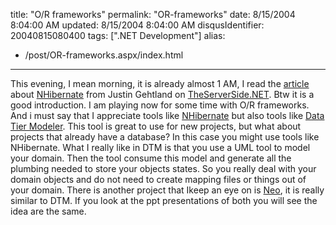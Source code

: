 title: "O/R frameworks"
permalink: "OR-frameworks"
date: 8/15/2004 8:04:00 AM
updated: 8/15/2004 8:04:00 AM
disqusIdentifier: 20040815080400
tags: [".NET Development"]
alias:
 - /post/OR-frameworks.aspx/index.html
---
This evening, I mean morning, it is already almost 1 AM, I read the [article](http://www.theserverside.net/articles/showarticle.tss?id=NHibernate) about [NHibernate](http://nhibernate.sourceforge.net/) from Justin Gehtland on [TheServerSide.NET](http://www.theserverside.net). Btw it is a good introduction. I am playing now for some time with O/R frameworks. And i must say that I appreciate tools like [NHibernate](http://nhibernate.sourceforge.net/) but also tools like [Data Tier Modeler](http://www.evaluant.com/en/solutions/dtm/default.aspx). This tool is great to use for new projects, but what about projects that already have a database? In this case you might use tools like NHibernate. What I really like in DTM is that you use a UML tool to model your domain. Then the tool consume this model and generate all the plumbing needed to store your objects states. So you really deal with your domain objects and do not need to create mapping files or things out of your domain. There is another project that Ikeep an eye on is [Neo](http://neo.codehaus.org/), it is really similar to DTM. If you look at the ppt presentations of both you will see the idea are the same.
